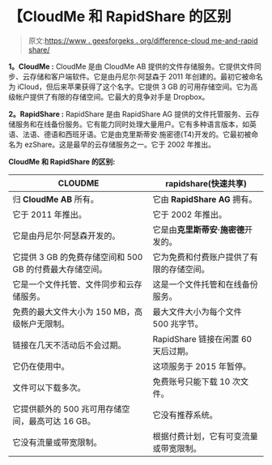 # 【CloudMe 和 RapidShare 的区别

> 原文:[https://www . geesforgeks . org/difference-cloud me-and-rapid share/](https://www.geeksforgeeks.org/difference-between-cloudme-and-rapidshare/)

**1。CloudMe :**
CloudMe 是由 CloudMe AB 提供的文件存储服务。它提供文件同步、云存储和客户端软件。它是由丹尼尔·阿瑟森于 2011 年创建的。最初它被命名为 iCloud，但后来苹果获得了这个名字。它提供 3 GB 的可用存储空间。它为高级帐户提供了有限的存储空间。它最大的竞争对手是 Dropbox。

**2。RapidShare :**
RapidShare 是由 RapidShare AG 提供的文件托管服务、云存储服务和在线备份服务。它有能力同时处理大量用户。它有多种语言版本，如英语、法语、德语和西班牙语。它是由克里斯蒂安·施密德(T4)开发的。它最初被命名为 ezShare。这是最早的云存储服务之一。它于 2002 年推出。

**CloudMe 和 RapidShare 的区别:**

<center>

| CLOUDME | rapidshare(快速共享) |
| --- | --- |
| 归 **CloudMe AB** 所有。 | 它由 **RapidShare AG** 拥有。 |
| 它于 2011 年推出。 | 它于 2002 年推出。 |
| 它是由丹尼尔·阿瑟森开发的。 | 它是由**克里斯蒂安·施密德**开发的。 |
| 它提供 3 GB 的免费存储空间和 500 GB 的付费最大存储空间。 | 它为免费和付费账户提供了有限的存储空间。 |
| 它是一个文件托管、文件同步和云存储服务。 | 这是一个文件托管和在线备份服务。 |
| 免费的最大文件大小为 150 MB，高级帐户无限制。 | 最大文件大小为每个文件 500 兆字节。 |
| 链接在几天不活动后不会过期。 | RapidShare 链接在闲置 60 天后过期。 |
| 它仍在使用中。 | 这项服务于 2015 年暂停。 |
| 文件可以下载多次。 | 免费账号只能下载 10 次文件。 |
| 它提供额外的 500 兆可用存储空间，最高可达 16 GB。 | 它没有推荐系统。 |
| 它没有流量或带宽限制。 | 根据付费计划，它有可变流量或带宽限制。 |

</center>